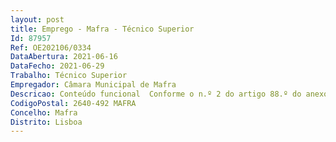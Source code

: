 ```yaml
--- 
layout: post
title: Emprego - Mafra - Técnico Superior
Id: 87957
Ref: OE202106/0334
DataAbertura: 2021-06-16
DataFecho: 2021-06-29
Trabalho: Técnico Superior
Empregador: Câmara Municipal de Mafra
Descricao: Conteúdo funcional  Conforme o n.º 2 do artigo 88.º do anexo à Lei n.º 35 2014, de 20 de junho, nomeadamente  Executar corretamente os projetos de arquitetura de que seja incumbido, dentro dos prazos previstos  Dar apoio técnico, bem como elaborar pormenorização projetos de execução, dos projetos de arquitetura, das obras em curso  Analisar e informar processos de obras particulares submetidos a apreciação, dentro dos prazos fixados para o efeito  Elaborar relatório mensal sobre o cumprimento dos objetivos  Atender os requerentes e os técnicos, quando solicitado  Visitar os locais das intervenções urbanísticas, quando necessário 
CodigoPostal: 2640-492 MAFRA
Concelho: Mafra
Distrito: Lisboa
--- 
```

